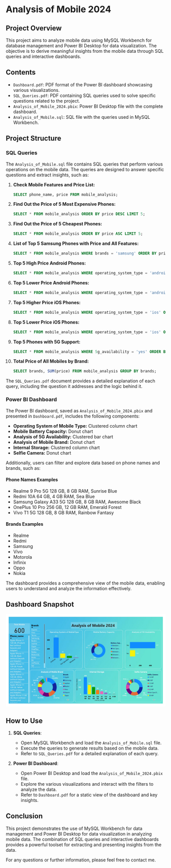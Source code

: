 
# Analysis of Mobile 2024

## Project Overview

This project aims to analyze mobile data using MySQL Workbench for database management and Power BI Desktop for data visualization. The objective is to derive meaningful insights from the mobile data through SQL queries and interactive dashboards.

## Contents

- `Dashboard.pdf`: PDF format of the Power BI dashboard showcasing various visualizations.
- `SQL_Queries.pdf`: PDF containing SQL queries used to solve specific questions related to the project.
- `Analysis_of_Mobile_2024.pbix`: Power BI Desktop file with the complete dashboard.
- `Analysis_of_Mobile.sql`: SQL file with the queries used in MySQL Workbench.

## Project Structure

### SQL Queries

The `Analysis_of_Mobile.sql` file contains SQL queries that perform various operations on the mobile data. The queries are designed to answer specific questions and extract insights, such as:

1. **Check Mobile Features and Price List:**
    ```sql
    SELECT phone_name, price FROM mobile_analysis;
    ```
2. **Find Out the Price of 5 Most Expensive Phones:**
    ```sql
    SELECT * FROM mobile_analysis ORDER BY price DESC LIMIT 5;
    ```
3. **Find Out the Price of 5 Cheapest Phones:**
    ```sql
    SELECT * FROM mobile_analysis ORDER BY price ASC LIMIT 5;
    ```
4. **List of Top 5 Samsung Phones with Price and All Features:**
    ```sql
    SELECT * FROM mobile_analysis WHERE brands = 'samsung' ORDER BY price DESC LIMIT 5;
    ```
5. **Top 5 High Price Android Phones:**
    ```sql
    SELECT * FROM mobile_analysis WHERE operating_system_type = 'android' ORDER BY price DESC LIMIT 5;
    ```
6. **Top 5 Lower Price Android Phones:**
    ```sql
    SELECT * FROM mobile_analysis WHERE operating_system_type = 'android' ORDER BY price ASC LIMIT 5;
    ```
7. **Top 5 Higher Price iOS Phones:**
    ```sql
    SELECT * FROM mobile_analysis WHERE operating_system_type = 'ios' ORDER BY price DESC LIMIT 5;
    ```
8. **Top 5 Lower Price iOS Phones:**
    ```sql
    SELECT * FROM mobile_analysis WHERE operating_system_type = 'ios' ORDER BY price ASC LIMIT 5;
    ```
9. **Top 5 Phones with 5G Support:**
    ```sql
    SELECT * FROM mobile_analysis WHERE 5g_availability = 'yes' ORDER BY price DESC LIMIT 5;
    ```
10. **Total Price of All Mobiles by Brand:**
    ```sql
    SELECT brands, SUM(price) FROM mobile_analysis GROUP BY brands;
    ```

The `SQL_Queries.pdf` document provides a detailed explanation of each query, including the question it addresses and the logic behind it.

### Power BI Dashboard

The Power BI dashboard, saved as `Analysis_of_Mobile_2024.pbix` and presented in `Dashboard.pdf`, includes the following components:

- **Operating System of Mobile Type:** Clustered column chart
- **Mobile Battery Capacity:** Donut chart
- **Analysis of 5G Availability:** Clustered bar chart
- **Analysis of Mobile Brand:** Donut chart
- **Internal Storage:** Clustered column chart
- **Selfie Camera:** Donut chart

Additionally, users can filter and explore data based on phone names and brands, such as:

#### Phone Names Examples
- Realme 9 Pro 5G 128 GB, 8 GB RAM, Sunrise Blue
- Redmi 10A 64 GB, 4 GB RAM, Sea Blue
- Samsung Galaxy A33 5G 128 GB, 8 GB RAM, Awesome Black
- OnePlus 10 Pro 256 GB, 12 GB RAM, Emerald Forest
- Vivo T1 5G 128 GB, 8 GB RAM, Rainbow Fantasy

#### Brands Examples
- Realme
- Redmi
- Samsung
- Vivo
- Motorola
- Infinix
- Oppo
- Nokia

The dashboard provides a comprehensive view of the mobile data, enabling users to understand and analyze the information effectively.

## Dashboard Snapshot

![Dashboard Snapshot](Analysis_of_Mobile_2024.jpg)

## How to Use

1. **SQL Queries**:
   - Open MySQL Workbench and load the `Analysis_of_Mobile.sql` file.
   - Execute the queries to generate results based on the mobile data.
   - Refer to `SQL_Queries.pdf` for a detailed explanation of each query.

2. **Power BI Dashboard**:
   - Open Power BI Desktop and load the `Analysis_of_Mobile_2024.pbix` file.
   - Explore the various visualizations and interact with the filters to analyze the data.
   - Refer to `Dashboard.pdf` for a static view of the dashboard and key insights.

## Conclusion

This project demonstrates the use of MySQL Workbench for data management and Power BI Desktop for data visualization in analyzing mobile data. The combination of SQL queries and interactive dashboards provides a powerful toolset for extracting and presenting insights from the data.

For any questions or further information, please feel free to contact me.
